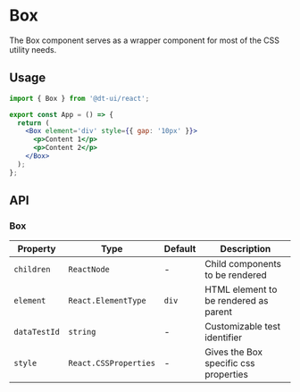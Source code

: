 # Box

The Box component serves as a wrapper component for most of the CSS utility needs.

## Usage

```jsx
import { Box } from '@dt-ui/react';

export const App = () => {
  return (
    <Box element='div' style={{ gap: '10px' }}>
      <p>Content 1</p>
      <p>Content 2</p>
    </Box>
  );
};
```

## API

### Box

| Property     | Type                  | Default | Description                           |
| ------------ | --------------------- | ------- | ------------------------------------- |
| `children`   | `ReactNode`           | -       | Child components to be rendered       |
| `element`    | `React.ElementType`   | `div`   | HTML element to be rendered as parent |
| `dataTestId` | `string`              | -       | Customizable test identifier          |
| `style`      | `React.CSSProperties` | -       | Gives the Box specific css properties |
